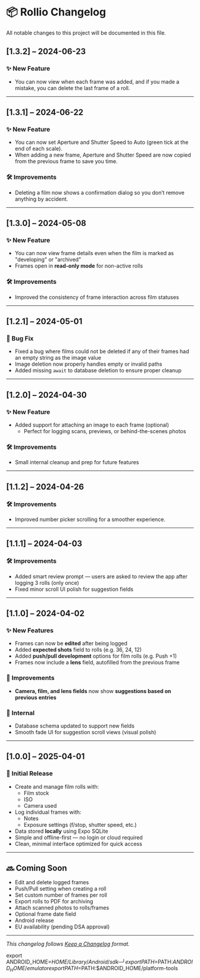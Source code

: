 # 📦 Rollio Changelog

All notable changes to this project will be documented in this file.

## [1.3.2] – 2024-06-23

### ✨ New Feature
 - You can now view when each frame was added, and if you made a mistake, you can delete the last frame of a roll.

---

## [1.3.1] – 2024-06-22

### ✨ New Feature
 - You can now set Aperture and Shutter Speed to Auto (green tick at the end of each scale).
 - When adding a new frame, Aperture and Shutter Speed are now copied from the previous frame to save you time.


### 🛠 Improvements
- Deleting a film now shows a confirmation dialog so you don’t remove anything by accident.

---

## [1.3.0] – 2024-05-08

### ✨ New Feature
- You can now view frame details even when the film is marked as "developing" or "archived"
- Frames open in **read-only mode** for non-active rolls

### 🛠 Improvements
- Improved the consistency of frame interaction across film statuses

---

## [1.2.1] – 2024-05-01

### 🐞 Bug Fix
- Fixed a bug where films could not be deleted if any of their frames had an empty string as the image value
- Image deletion now properly handles empty or invalid paths
- Added missing `await` to database deletion to ensure proper cleanup

---

## [1.2.0] – 2024-04-30

### ✨ New Feature
- Added support for attaching an image to each frame (optional)
  - Perfect for logging scans, previews, or behind-the-scenes photos

### 🛠 Improvements
- Small internal cleanup and prep for future features

---

## [1.1.2] – 2024-04-26

### 🛠 Improvements
-  Improved number picker scrolling for a smoother experience.

---

## [1.1.1] – 2024-04-03

### 🛠 Improvements
- Added smart review prompt — users are asked to review the app after logging 3 rolls (only once)
- Fixed minor scroll UI polish for suggestion fields

---

## [1.1.0] – 2024-04-02

### ✨ New Features
- Frames can now be **edited** after being logged
- Added **expected shots** field to rolls (e.g. 36, 24, 12)
- Added **push/pull development** options for film rolls (e.g. Push +1)
- Frames now include a **lens** field, autofilled from the previous frame

### 🎯 Improvements
- **Camera, film, and lens fields** now show **suggestions based on previous entries**

### 🔧 Internal
- Database schema updated to support new fields
- Smooth fade UI for suggestion scroll views (visual polish)

---

## [1.0.0] – 2025-04-01
### 🎉 Initial Release

- Create and manage film rolls with:
  - Film stock
  - ISO
  - Camera used
- Log individual frames with:
  - Notes
  - Exposure settings (f/stop, shutter speed, etc.)
- Data stored **locally** using Expo SQLite
- Simple and offline-first — no login or cloud required
- Clean, minimal interface optimized for quick access

---

## 🔜 Coming Soon

- Edit and delete logged frames
- Push/Pull setting when creating a roll
- Set custom number of frames per roll
- Export rolls to PDF for archiving
- Attach scanned photos to rolls/frames
- Optional frame date field
- Android release
- EU availability (pending DSA approval)

---

*This changelog follows [Keep a Changelog](https://keepachangelog.com/en/1.0.0/) format.*



export ANDROID_HOME=$HOME/Library/Android/sdk                             ─╯
export PATH=$PATH:$ANDROID_HOME/emulator
export PATH=$PATH:$ANDROID_HOME/platform-tools